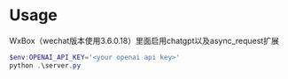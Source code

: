 # Usage

WxBox（wechat版本使用3.6.0.18）里面启用chatgpt以及async_request扩展

```powershell
$env:OPENAI_API_KEY='<your openai api key>'
python .\server.py
```

